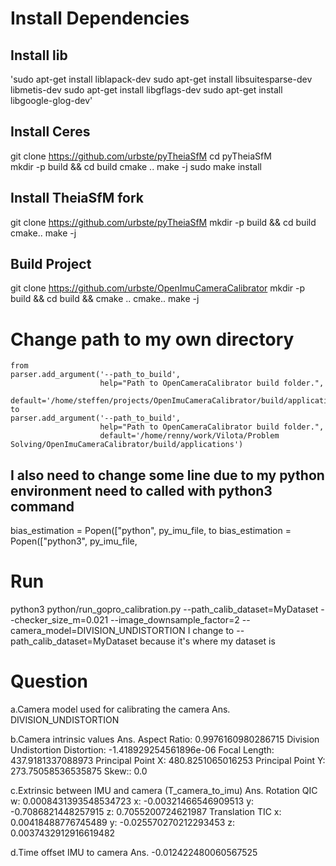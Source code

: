 # Install Dependencies
## Install lib
'sudo apt-get install liblapack-dev
sudo apt-get install libsuitesparse-dev libmetis-dev
sudo apt-get install libgflags-dev
sudo apt-get install libgoogle-glog-dev'

## Install Ceres
git clone https://github.com/urbste/pyTheiaSfM
cd pyTheiaSfM  
mkdir -p build && cd build
cmake .. 
make -j
sudo make install

## Install  TheiaSfM fork
git clone https://github.com/urbste/pyTheiaSfM
mkdir -p build && cd build 
cmake..
make -j

## Build Project
git clone https://github.com/urbste/OpenImuCameraCalibrator
mkdir -p build && cd build && cmake ..
cmake..
make -j


# Change path to my own directory
    from
    parser.add_argument('--path_to_build', 
                        help="Path to OpenCameraCalibrator build folder.",
                        default='/home/steffen/projects/OpenImuCameraCalibrator/build/applications') 
    to
    parser.add_argument('--path_to_build', 
                        help="Path to OpenCameraCalibrator build folder.",
                        default='/home/renny/work/Vilota/Problem Solving/OpenImuCameraCalibrator/build/applications') 

## I also need to change some line due to my python environment need to called with python3 command
bias_estimation = Popen(["python", py_imu_file,
to
bias_estimation = Popen(["python3", py_imu_file,


# Run
python3 python/run_gopro_calibration.py --path_calib_dataset=MyDataset --checker_size_m=0.021 --image_downsample_factor=2 --camera_model=DIVISION_UNDISTORTION
I change to --path_calib_dataset=MyDataset because it's where my dataset is

# Question
a.Camera model used for calibrating the camera
Ans. DIVISION_UNDISTORTION

b.Camera intrinsic values
Ans.    Aspect Ratio: 0.9976160980286715
        Division Undistortion Distortion: -1.418929254561896e-06
        Focal Length: 437.9181337088973
        Principal Point X: 480.8251065016253
        Principal Point Y: 273.75058536535875
        Skew:: 0.0

c.Extrinsic between IMU and camera (T_camera_to_imu)
Ans.    Rotation QIC
        w: 0.0008431393548534723
        x: -0.00321466546909513
        y: -0.7086821448257915
        z: 0.7055200724621987
        Translation TIC
        x: 0.00418488776745489
        y: -0.025570270212293453
        z: 0.0037432912916619482

d.Time offset IMU to camera
Ans.    -0.012422480060567525